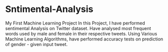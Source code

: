 # Sntimental-Analysis
My First Machine Learning Project
In this Project, I have performed sentimental Analysis on Twitter dataset.
Have analysed most frequent words used by male and female in their respective tweets.
Using Various Machine Learning Algorithms, have performed accuracy tests on prediction of gender - given input tweet.
